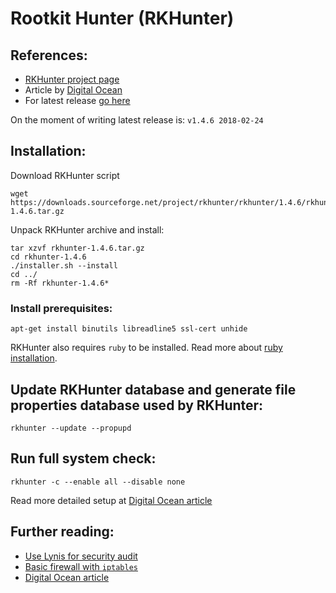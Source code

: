 # Rootkit Hunter (RKHunter)

## References:

- [RKHunter project page](http://rkhunter.sourceforge.net/)
- Article by [Digital Ocean](https://www.digitalocean.com/community/tutorials/how-to-use-rkhunter-to-guard-against-rootkits-on-an-ubuntu-vps)
- For latest release [go here](https://sourceforge.net/projects/rkhunter/files/)

On the moment of writing latest release is: `v1.4.6 2018-02-24`

## Installation:

Download RKHunter script

```shell
wget https://downloads.sourceforge.net/project/rkhunter/rkhunter/1.4.6/rkhunter-1.4.6.tar.gz
```

Unpack RKHunter archive and install:

```shell
tar xzvf rkhunter-1.4.6.tar.gz
cd rkhunter-1.4.6
./installer.sh --install
cd ../
rm -Rf rkhunter-1.4.6*
```

### Install prerequisites:

```shell
apt-get install binutils libreadline5 ssl-cert unhide
```

RKHunter also requires `ruby` to be installed. Read more about [ruby installation](https://www.ruby-lang.org/en/documentation/installation).

## Update RKHunter database and generate file properties database used by RKHunter:

```shell
rkhunter --update --propupd
```

## Run full system check:

```shell
rkhunter -c --enable all --disable none
```

Read more detailed setup at [Digital Ocean article](https://www.digitalocean.com/community/tutorials/how-to-use-rkhunter-to-guard-against-rootkits-on-an-ubuntu-vps)

## Further reading:

- [Use Lynis for security audit](https://github.com/veliovgroup/ostrio/blob/master/tutorials/linux/security/lynis-security-audit.md)
- [Basic firewall with `iptables`](https://github.com/veliovgroup/ostrio/blob/master/tutorials/linux/security/iptables-firewall.md)
- [Digital Ocean article](https://www.digitalocean.com/community/tutorials/how-to-use-rkhunter-to-guard-against-rootkits-on-an-ubuntu-vps)
